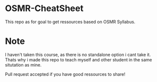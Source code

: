 # OSMR-CheatSheet
This repo as for goal to get ressources based on OSMR Syllabus.

# Note
I haven't taken this course, as there is no standalone option i cant take it. Thats why i made this repo to teach myself and other student in the same situtation as mine.

Pull request accepted if you have good ressources to share!
